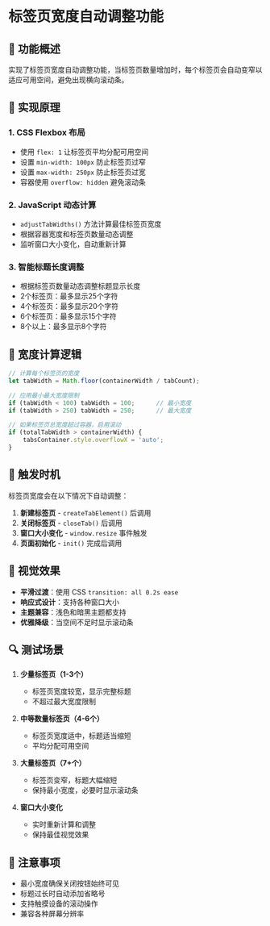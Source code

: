 # 标签页宽度自动调整功能

## 🎯 功能概述

实现了标签页宽度自动调整功能，当标签页数量增加时，每个标签页会自动变窄以适应可用空间，避免出现横向滚动条。

## 🔧 实现原理

### 1. CSS Flexbox 布局
- 使用 `flex: 1` 让标签页平均分配可用空间
- 设置 `min-width: 100px` 防止标签页过窄
- 设置 `max-width: 250px` 防止标签页过宽
- 容器使用 `overflow: hidden` 避免滚动条

### 2. JavaScript 动态计算
- `adjustTabWidths()` 方法计算最佳标签页宽度
- 根据容器宽度和标签页数量动态调整
- 监听窗口大小变化，自动重新计算

### 3. 智能标题长度调整
- 根据标签页数量动态调整标题显示长度
- 2个标签页：最多显示25个字符
- 4个标签页：最多显示20个字符
- 6个标签页：最多显示15个字符
- 8个以上：最多显示8个字符

## 📐 宽度计算逻辑

```javascript
// 计算每个标签页的宽度
let tabWidth = Math.floor(containerWidth / tabCount);

// 应用最小最大宽度限制
if (tabWidth < 100) tabWidth = 100;      // 最小宽度
if (tabWidth > 250) tabWidth = 250;      // 最大宽度

// 如果标签页总宽度超过容器，启用滚动
if (totalTabWidth > containerWidth) {
    tabsContainer.style.overflowX = 'auto';
}
```

## 🚀 触发时机

标签页宽度会在以下情况下自动调整：

1. **新建标签页** - `createTabElement()` 后调用
2. **关闭标签页** - `closeTab()` 后调用  
3. **窗口大小变化** - `window.resize` 事件触发
4. **页面初始化** - `init()` 完成后调用

## 🎨 视觉效果

- **平滑过渡**：使用 CSS `transition: all 0.2s ease` 
- **响应式设计**：支持各种窗口大小
- **主题兼容**：浅色和暗黑主题都支持
- **优雅降级**：当空间不足时显示滚动条

## 🔍 测试场景

1. **少量标签页（1-3个）**
   - 标签页宽度较宽，显示完整标题
   - 不超过最大宽度限制

2. **中等数量标签页（4-6个）**
   - 标签页宽度适中，标题适当缩短
   - 平均分配可用空间

3. **大量标签页（7+个）**
   - 标签页变窄，标题大幅缩短
   - 保持最小宽度，必要时显示滚动条

4. **窗口大小变化**
   - 实时重新计算和调整
   - 保持最佳视觉效果

## 📝 注意事项

- 最小宽度确保关闭按钮始终可见
- 标题过长时自动添加省略号
- 支持触摸设备的滚动操作
- 兼容各种屏幕分辨率